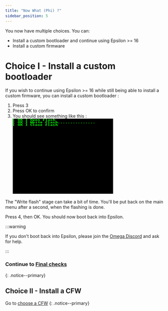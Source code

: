 ```yaml
---
title: "Now What (Phi) ?"
sidebar_position: 5
---
```


You now have multiple choices. You can:
- Install a custom bootloader and continue using Epsilon >= 16
- Install a custom firmware

# Choice I - Install a custom bootloader

If you wish to continue using Epsilon >= 16 while still being able to install a custom firmware, you can install a custom bootloader :
1. Press 3
2. Press OK to confirm
3. You should see something like this :
![Phi launch screen](images/screenshots/phi-write.png)

The "Write flash" stage can take a bit of time. You'll be put back on the main menu after a second, when the flashing is done.

Press 4, then OK. You should now boot back into Epsilon.

:::warning

If you don't boot back into Epsilon, please join the [Omega Discord](https://discord.gg/X2TWhh9) and ask for help.

:::

### Continue to [Final checks](final-checks)
{: .notice--primary}

## Choice II - Install a CFW

Go to [choose a CFW](choose-a-cfw)
{: .notice--primary}
